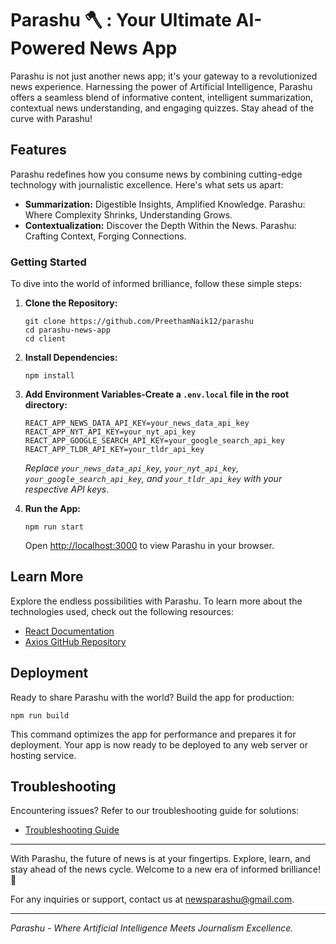 # Parashu 🪓 : Your Ultimate AI-Powered News App

Parashu is not just another news app; it's your gateway to a revolutionized news experience. Harnessing the power of Artificial Intelligence, Parashu offers a seamless blend of informative content, intelligent summarization, contextual news understanding, and engaging quizzes. Stay ahead of the curve with Parashu!

## Features

Parashu redefines how you consume news by combining cutting-edge technology with journalistic excellence. Here's what sets us apart:

- **Summarization:** Digestible Insights, Amplified Knowledge. Parashu: Where Complexity Shrinks, Understanding Grows.
- **Contextualization:** Discover the Depth Within the News. Parashu: Crafting Context, Forging Connections.

### Getting Started

To dive into the world of informed brilliance, follow these simple steps:

1. **Clone the Repository:**

   ```
   git clone https://github.com/PreethamNaik12/parashu
   cd parashu-news-app
   cd client
   ```

2. **Install Dependencies:**

   ```
   npm install
   ```

3. **Add Environment Variables-Create a `.env.local` file in the root directory:**

   ```
   REACT_APP_NEWS_DATA_API_KEY=your_news_data_api_key
   REACT_APP_NYT_API_KEY=your_nyt_api_key
   REACT_APP_GOOGLE_SEARCH_API_KEY=your_google_search_api_key
   REACT_APP_TLDR_API_KEY=your_tldr_api_key
   ```
   *Replace `your_news_data_api_key`, `your_nyt_api_key`, `your_google_search_api_key`, and `your_tldr_api_key` with your respective API keys*.

4. **Run the App:**

   ```
   npm run start
   ```

   Open [http://localhost:3000](http://localhost:3000) to view Parashu in your browser.

## Learn More

Explore the endless possibilities with Parashu. To learn more about the technologies used, check out the following resources:

- [React Documentation](https://reactjs.org/docs/getting-started.html)
- [Axios GitHub Repository](https://github.com/axios/axios)

## Deployment

Ready to share Parashu with the world? Build the app for production:

```
npm run build
```

This command optimizes the app for performance and prepares it for deployment. Your app is now ready to be deployed to any web server or hosting service.

## Troubleshooting

Encountering issues? Refer to our troubleshooting guide for solutions:

- [Troubleshooting Guide](https://parashu-news-app.com/docs/troubleshooting)

---

With Parashu, the future of news is at your fingertips. Explore, learn, and stay ahead of the news cycle. Welcome to a new era of informed brilliance! 🚀

For any inquiries or support, contact us at newsparashu@gmail.com.

---

_Parashu - Where Artificial Intelligence Meets Journalism Excellence._


